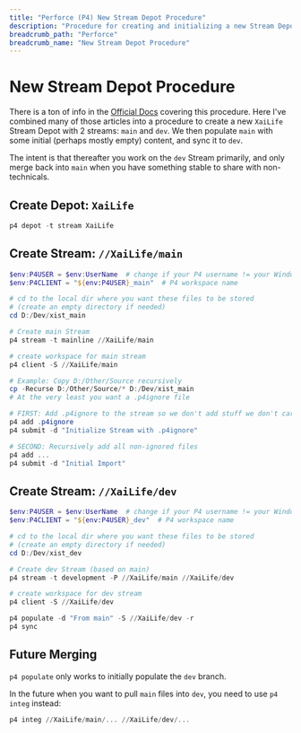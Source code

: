 ```yaml
---
title: "Perforce (P4) New Stream Depot Procedure"
description: "Procedure for creating and initializing a new Stream Depot in Perforce"
breadcrumb_path: "Perforce"
breadcrumb_name: "New Stream Depot Procedure"
---
```


# New Stream Depot Procedure

There is a ton of info in the
[Official Docs](https://www.perforce.com/manuals/p4guide/Content/P4Guide/tutorial.create-depot.html)
covering this procedure.  Here I've combined many of those articles into a procedure
to create a new `XaiLife` Stream Depot with 2 streams: `main` and `dev`.  We then populate `main`
with some initial (perhaps mostly empty) content, and sync it to `dev`.

The intent is that thereafter you work on the `dev` Stream primarily, and only merge back into `main`
when you have something stable to share with non-technicals.


## Create Depot: `XaiLife`

```powershell
p4 depot -t stream XaiLife
```


## Create Stream: `//XaiLife/main`

```powershell
$env:P4USER = $env:UserName  # change if your P4 username != your Windows username
$env:P4CLIENT = "${env:P4USER}_main"  # P4 workspace name

# cd to the local dir where you want these files to be stored
# (create an empty directory if needed)
cd D:/Dev/xist_main

# Create main Stream
p4 stream -t mainline //XaiLife/main

# create workspace for main stream
p4 client -S //XaiLife/main

# Example: Copy D:/Other/Source recursively
cp -Recurse D:/Other/Source/* D:/Dev/xist_main
# At the very least you want a .p4ignore file

# FIRST: Add .p4ignore to the stream so we don't add stuff we don't care about
p4 add .p4ignore
p4 submit -d "Initialize Stream with .p4ignore"

# SECOND: Recursively add all non-ignored files
p4 add ...
p4 submit -d "Initial Import"
```


## Create Stream: `//XaiLife/dev`

```powershell
$env:P4USER = $env:UserName  # change if your P4 username != your Windows username
$env:P4CLIENT = "${env:P4USER}_dev"  # P4 workspace name

# cd to the local dir where you want these files to be stored
# (create an empty directory if needed)
cd D:/Dev/xist_dev

# Create dev Stream (based on main)
p4 stream -t development -P //XaiLife/main //XaiLife/dev

# create workspace for dev stream
p4 client -S //XaiLife/dev

p4 populate -d "From main" -S //XaiLife/dev -r
p4 sync
```


## Future Merging

`p4 populate` only works to initially populate the `dev` branch.

In the future when you want to pull `main` files into `dev`, you need to use `p4 integ` instead:

```powershell
p4 integ //XaiLife/main/... //XaiLife/dev/...
```
